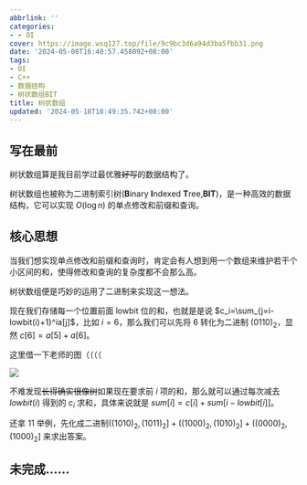 ```yaml
---
abbrlink: ''
categories:
- - OI
cover: https://image.wsq127.top/file/9c9bc3d6a94d3ba5fbb31.png
date: '2024-05-08T16:40:57.458092+08:00'
tags:
- OI
- C++
- 数据结构
- 树状数组BIT
title: 树状数组
updated: '2024-05-18T18:49:35.742+08:00'
---
```

## 写在最前

树状数组算是我目前学过最优雅~~好写~~的数据结构了。

树状数组也被称为二进制索引树(**B**inary **I**ndexed **T**ree,**BIT**)，是一种高效的数据结构，它可以实现 $O(\log n)$ 的单点修改和前缀和查询。

## 核心思想

当我们想实现单点修改和前缀和查询时，肯定会有人想到用一个数组来维护若干个小区间的和，使得修改和查询的复杂度都不会那么高。

树状数组便是巧妙的运用了二进制来实现这一想法。

现在我们存储每一个位置前面 lowbit 位的和，也就是是说 $c_i=\sum_{j=i-lowbit(i)+1}^ia[j]$，比如 $i=6$，那么我们可以先将 6 转化为二进制 $(0110)_2$，显然 $c[6]=a[5]+a[6]$。

这里借一下老师的图（（（（

![](https://ganmouren.github.io/BIT/%E6%A0%91%E7%8A%B6%E6%95%B0%E7%BB%84.jpg)

不难发现~~长得确实很像树~~如果现在要求前 $i$ 项的和，那么就可以通过每次减去 $lowbit(i)$ 得到的 $c_i$ 求和，具体来说就是 $sum[i]=c[i]+sum[i-lowbit[i]]$。

还拿 11 举例，先化成二进制$((1010)_2,(1011)_2]+((1000)_2,(1010)_2]+((0000)_2,(1000)_2]$ 来求出答案。

## 未完成……

